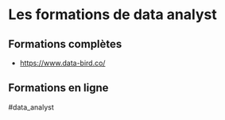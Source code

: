 # Les formations de data analyst

## Formations complètes

- https://www.data-bird.co/

## Formations en ligne


#data_analyst 